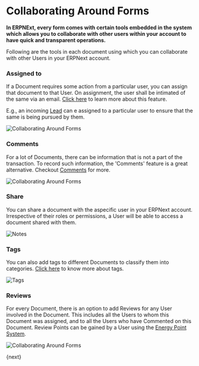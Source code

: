 <!-- add-breadcrumbs -->
# Collaborating Around Forms

**In ERPNExt, every form comes with certain tools embedded in the system which allows you to collaborate with other users within your account to have quick and transparent operations.** 

Following are the tools in each document using which you can collaborate with other Users in your ERPNext account.

### Assigned to

If a Document requires some action from a particular user, you can assign that document to that User. On assignment, the user shall be intimated of the same via an email. [Click here](docs/user/manual/en/using-erpnext/assignment.html) to learn more about this feature.

E.g., an incoming [Lead](/docs/user/manual/en/CRM/lead) can e assigned to a particular user to ensure that the same is being pursued by them.

![Collaborating Around Forms](/docs/v12/assets/img/using-erpnext/using-assignment-1.png)

### Comments

For a lot of Documents, there can be information that is not a part of the transaction. To record such information, the 'Comments' feature is a great alternative. Checkout [Comments](/docs/user/manual/en/using-erpnext/articles/comments) for more.

![Collaborating Around Forms](/docs/v12/assets/img/using-erpnext/using-collaborating-2.png)

### Share

You can share a document with the aspecific user in your ERPNext account. Irrespective of their roles or permissions, a User will be able to access a document shared with them.

![Notes](/docs/v12/assets/img/using-erpnext/using-notes-4.png)

### Tags

You can also add tags to different Documents to classify them into categories. [Click here](/docs/user/manual/en/using-erpnext/tags.html) to know more about tags.

![Tags](/docs/v12/assets/img/using-erpnext/using-tags-2.png)

### Reviews

For every Document, there is an option to add Reviews for any User involved in the Document. This includes all the Users to whom this Document was assigned, and to all the Users who have Commented on this Document. Review Points can be gained by a User using the [Energy Point System](/docs/user/manual/en/setting-up/energy-point-system).

![Collaborating Around Forms](/docs/v12/assets/img/using-erpnext/using-collaborating-5.png)

{next}
